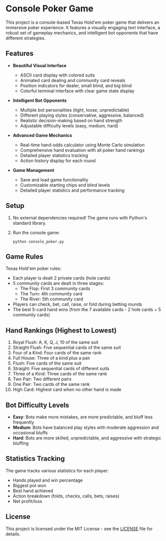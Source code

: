 # Console Poker Game

This project is a console-based Texas Hold'em poker game that delivers an immersive poker experience. It features a visually engaging text interface, a robust set of gameplay mechanics, and intelligent bot opponents that have different strategies.

## Features

- **Beautiful Visual Interface**
  - ASCII card display with colored suits
  - Animated card dealing and community card reveals
  - Position indicators for dealer, small blind, and big blind
  - Colorful terminal interface with clear game state display

- **Intelligent Bot Opponents**
  - Multiple bot personalities (tight, loose, unpredictable)
  - Different playing styles (conservative, aggressive, balanced)
  - Realistic decision-making based on hand strength
  - Adjustable difficulty levels (easy, medium, hard)

- **Advanced Game Mechanics**
  - Real-time hand odds calculator using Monte Carlo simulation
  - Comprehensive hand evaluation with all poker hand rankings
  - Detailed player statistics tracking
  - Action history display for each round

- **Game Management**
  - Save and load game functionality
  - Customizable starting chips and blind levels
  - Detailed player statistics and performance tracking

## Setup

1. No external dependencies required! The game runs with Python's standard library.

2. Run the console game:
   ```
   python console_poker.py
   ```

## Game Rules

Texas Hold'em poker rules:
- Each player is dealt 2 private cards (hole cards)
- 5 community cards are dealt in three stages:
  - The Flop: First 3 community cards
  - The Turn: 4th community card
  - The River: 5th community card
- Players can check, bet, call, raise, or fold during betting rounds
- The best 5-card hand wins (from the 7 available cards - 2 hole cards + 5 community cards)

## Hand Rankings (Highest to Lowest)

1. Royal Flush: A, K, Q, J, 10 of the same suit
2. Straight Flush: Five sequential cards of the same suit
3. Four of a Kind: Four cards of the same rank
4. Full House: Three of a kind plus a pair
5. Flush: Five cards of the same suit
6. Straight: Five sequential cards of different suits
7. Three of a Kind: Three cards of the same rank
8. Two Pair: Two different pairs
9. One Pair: Two cards of the same rank
10. High Card: Highest card when no other hand is made

## Bot Difficulty Levels

- **Easy**: Bots make more mistakes, are more predictable, and bluff less frequently
- **Medium**: Bots have balanced play styles with moderate aggression and occasional bluffs
- **Hard**: Bots are more skilled, unpredictable, and aggressive with strategic bluffing

## Statistics Tracking

The game tracks various statistics for each player:
- Hands played and win percentage
- Biggest pot won
- Best hand achieved
- Action breakdown (folds, checks, calls, bets, raises)
- Net profit/loss

## License

This project is licensed under the MIT License - see the [LICENSE](LICENSE) file for details.
